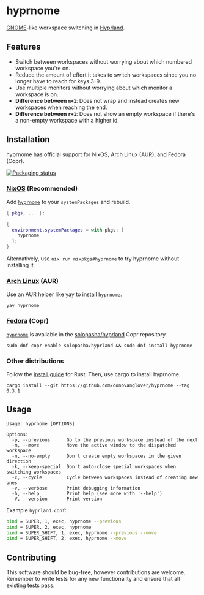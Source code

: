 # hyprnome

[GNOME](https://www.gnome.org/)-like workspace switching in [Hyprland](https://hyprland.org/).

## Features

- Switch between workspaces without worrying about which numbered workspace you're on.
- Reduce the amount of effort it takes to switch workspaces since you no longer have to reach for keys 3-9.
- Use multiple monitors without worrying about which monitor a workspace is on.
- **Difference between `m+1`**: Does not wrap and instead creates new workspaces when reaching the end.
- **Difference between `r+1`**: Does not show an empty workspace if there's a non-empty workspace with a higher id.

## Installation

hyprnome has official support for NixOS, Arch Linux (AUR), and Fedora (Copr).

[![Packaging status](https://repology.org/badge/vertical-allrepos/hyprnome.svg)](https://repology.org/project/hyprnome/versions)

### [NixOS](https://wiki.nixos.org/wiki/Overview_of_the_NixOS_Linux_distribution) (Recommended)

Add [`hyprnome`](https://search.nixos.org/packages?channel=unstable&query=hyprnome) to your `systemPackages` and rebuild.

```nix
{ pkgs, ... }:

{
  environment.systemPackages = with pkgs; [
    hyprnome
  ];
}
```

Alternatively, use `nix run nixpkgs#hyprnome` to try hyprnome without installing it.

### [Arch Linux](https://archlinux.org/) (AUR)

Use an AUR helper like [yay](https://github.com/Jguer/yay) to install [`hyprnome`](https://aur.archlinux.org/packages/hyprnome).

```fish
yay hyprnome
```

### [Fedora](https://fedoraproject.org/) (Copr)

[`hyprnome`](https://copr.fedorainfracloud.org/coprs/solopasha/hyprland/package/hyprnome) is available in the [solopasha/hyprland](https://copr.fedorainfracloud.org/coprs/solopasha/hyprland) Copr repository.

```fish
sudo dnf copr enable solopasha/hyprland && sudo dnf install hyprnome
```

### Other distributions

Follow the [install guide](https://www.rust-lang.org/tools/install) for Rust. Then, use cargo to install hyprnome.

```fish
cargo install --git https://github.com/donovanglover/hyprnome --tag 0.3.1
```

## Usage

```man
Usage: hyprnome [OPTIONS]

Options:
  -p, --previous      Go to the previous workspace instead of the next
  -m, --move          Move the active window to the dispatched workspace
  -n, --no-empty      Don't create empty workspaces in the given direction
  -k, --keep-special  Don't auto-close special workspaces when switching workspaces
  -c, --cycle         Cycle between workspaces instead of creating new ones
  -v, --verbose       Print debugging information
  -h, --help          Print help (see more with '--help')
  -V, --version       Print version
```

Example `hyprland.conf`:

```bash
bind = SUPER, 1, exec, hyprnome --previous
bind = SUPER, 2, exec, hyprnome
bind = SUPER_SHIFT, 1, exec, hyprnome --previous --move
bind = SUPER_SHIFT, 2, exec, hyprnome --move
```

## Contributing

This software should be bug-free, however contributions are welcome. Remember to write tests for any new functionality and ensure that all existing tests pass.
